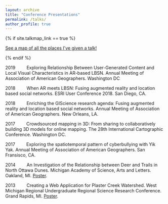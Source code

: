 ```yaml
---
layout: archive
title: "Conference Presentations"
permalink: /talks/
author_profile: true
---
```


{% if site.talkmap_link == true %}

<p style="text-decoration:underline;"><a href="/talkmap.html">See a map of all the places I've given a talk!</a></p>

{% endif %}

2019   &nbsp;&nbsp;&nbsp;&nbsp;&nbsp;&nbsp;&nbsp;   Exploring Relationship Between User-Generated Content and Local Visual Characteristics in AR-based LBSN. Annual Meeting of Association of American Geographers. Washington DC

2018   &nbsp;&nbsp;&nbsp;&nbsp;&nbsp;&nbsp;&nbsp;   When AR meets LBSN: Fusing augmented reality and location based social networks. ESRI User Conference 2018. San Diego, CA. 

2018   &nbsp;&nbsp;&nbsp;&nbsp;&nbsp;&nbsp;&nbsp;   Enriching the GIScience research agenda: Fusing augmented reality and location based social networks. Annual Meeting of Association of American Geographers. New Orleans, LA.

2017   &nbsp;&nbsp;&nbsp;&nbsp;&nbsp;&nbsp;&nbsp;   Crowdsourced mapping in 3D: From sharing to collaboratively building 3D models for online mapping. The 28th International Cartographic Conference. Washington DC.

2017   &nbsp;&nbsp;&nbsp;&nbsp;&nbsp;&nbsp;&nbsp;   Exploring the spatiotemporal pattern of cyberbullying with Yik Yak. Annual Meeting of Association of American Geographers. San Fransisco, CA.

2014   &nbsp;&nbsp;&nbsp;&nbsp;&nbsp;&nbsp;&nbsp;   An Investigation of the Relationship between Deer and Trails in North Ottawa Dunes. Michigan Academy of Science, Arts and Letters. Oakland, MI. [Poster](http://chengbiliu.github.io/files/FYRES.pdf).

2013   &nbsp;&nbsp;&nbsp;&nbsp;&nbsp;&nbsp;&nbsp;   Creating a Web Application for Plaster Creek Watershed. West Michigan Regional Undergraduate Regional Science Research Conference. Grand Rapids, MI. [Poster](http://chengbiliu.github.io/files/plasterposter.pdf).

